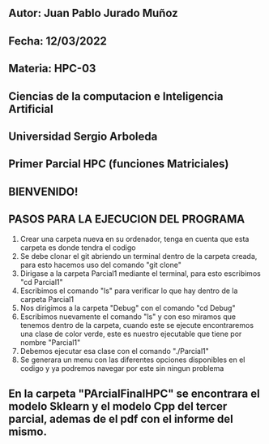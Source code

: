 ## Autor: Juan Pablo Jurado Muñoz
## Fecha: 12/03/2022
## Materia: HPC-03
## Ciencias de la computacion e Inteligencia Artificial
## Universidad Sergio Arboleda
## Primer Parcial HPC (funciones Matriciales)
## BIENVENIDO!
## PASOS PARA LA EJECUCION DEL PROGRAMA
1. Crear una carpeta nueva en su ordenador, tenga en cuenta que esta carpeta es donde tendra el codigo
2. Se debe clonar el git abriendo un terminal dentro de la carpeta creada, para esto hacemos uso del comando "git clone"
3. Dirigase a la carpeta Parcial1 mediante el terminal, para esto escribimos "cd Parcial1"
4. Escribimos el comando "ls" para verificar lo que hay dentro de la carpeta Parcial1
5. Nos dirigimos a la carpeta "Debug" con el comando "cd Debug"
6. Escribimos nuevamente el comando "ls" y con eso miramos que tenemos dentro de la carpeta, cuando este se ejecute encontraremos una clase de color verde, este es nuestro ejecutable que tiene por nombre "Parcial1"
7. Debemos ejecutar esa clase con el comando "./Parcial1"
8. Se generara un menu con las diferentes opciones disponibles en el codigo y ya podremos navegar por este sin ningun problema

## En la carpeta "PArcialFinalHPC" se encontrara el modelo Sklearn y el modelo Cpp del tercer parcial, ademas de el pdf con el informe del mismo.
